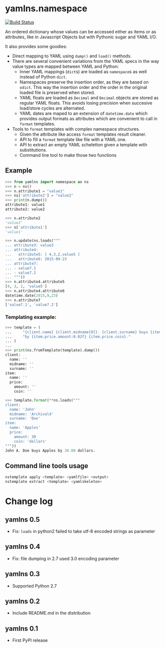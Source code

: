 # yamlns.namespace

[![Build Status](https://travis-ci.org/GuifiBaix/python-yamlns.svg?branch=master)
	](https://travis-ci.org/GuifiBaix/python-yamlns)

An ordered dictionary whose values can be accessed
either as items or as attributes,
like in Javascript Objects but with Pythonic sugar and YAML I/O.

It also provides some goodies:

- Direct mapping to YAML using `dump()` and `load()` methods.
- There are several convenient variations from the YAML specs in the way value types are mapped between YAML and Python:
    - Inner YAML mappings (`dict`s) are loaded as `namespace`s as well instead of Python `dict`.
    - Namespaces preserve the insertion order, as they are based on `odict`.
      This way the insertion order and the order in the original loaded file is preserved when stored.
    - YAML floats are loaded as `Decimal` and `Decimal` objects are stored as regular YAML floats.
      This avoids losing precision when succesive load/store cycles are alternated.
    - YAML dates are maped to an extension of `datetime.date` which provides output formats as attributes
      which are convenient to call in `format` templates.
- Tools to `format` templates with complex namespace structures.
    - Given the attribute like access `format` templates result cleaner.
    - API to fill a `format` template like file with a YAML one.
    - API to extract an empty YAML scheletton given a template with substitutions.
    - Command line tool to make those two functions



## Example

```python
>>> from yamlns import namespace as ns
>>> n = ns()
>>> n.attribute1 = "value1"
>>> ns['attribute2'] = "value2"
>>> print(n.dump())
attribute1: value1
attribute2: value2

>>> n.attribute2
'value2'
>>> n['attribute1']
'value1'

>>> n.update(ns.loads("""
... attribute3: value3
... attribute4:
...   attribute5: [ 4,3,2,value5 ] 
...   attribute6: 2015-09-23
... attribute7:
... - value7.1
... - value7.2
... """))
>>> n.attribute4.attribute5
[4, 3, 2, 'value5']
>>> n.attribute4.attribute6
datetime.date(2015,9,23)
>>> n.attribute7
['value7.1', 'value7.2']
```

### Templating example:

```python
>>> template = (
... 	"{client.name} {client.midname[0]}. {client.surname} buys {item.name} "
...     "by {item.price.amount:0.02f} {item.price.coin}."
... )
...
>>> print(ns.fromTemplate(template).dump())
client:
  name: ''
  midname: ''
  surname: ''
item:
  name: ''
  price:
    amount: ''
    coin: ''

>>> template.format(**ns.loads("""
client:
  name: 'John'
  midname: 'Archivald'
  surname: 'Doe'
item:
  name: 'Apples'
  price:
    amount: 30
    coin: 'dollars'
"""))
John A. Doe buys Apples by 30.00 dollars.

```

## Command line tools usage

```bash
nstemplate apply <template> <yamlfile> <output>
nstemplate extract <template> <yamlskeleton>
```

# Change log

## yamlns 0.5

- Fix: `loads` in python2 failed to take utf-8 encoded strings as parameter

## yamlns 0.4

- Fix: file dumping in 2.7 used 3.0 encoding parameter

## yamlns 0.3

- Supported Python 2.7

## yamlns 0.2

- Include README.md in the distribution

## yamlns 0.1

- First PyPI release

